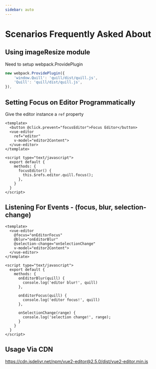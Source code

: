 ```yaml
---
sidebar: auto
---
```


# Scenarios Frequently Asked About

## Using imageResize module

Need to setup webpack.ProvidePlugin

```js
new webpack.ProvidePlugin({
	'window.Quill': 'quill/dist/quill.js',
	'Quill': 'quill/dist/quill.js',
}),
```

## Setting Focus on Editor Programmatically

Give the editor instance a `ref` property

```vue
<template>
  <button @click.prevent="focusEditor">Focus Editor</button>
  <vue-editor
    ref="editor"
    v-model="editor2Content">
  </vue-editor>
</template>

<script type="text/javascript">
  export default {
    methods: {
      focusEditor() {
        this.$refs.editor.quill.focus();
      },
    }
  }
</script>
```

## Listening For Events - (focus, blur, selection-change)

```vue
<template>
  <vue-editor
    @focus="onEditorFocus"
    @blur="onEditorBlur"
    @selection-change="onSelectionChange"
    v-model="editor2Content">
  </vue-editor>
</template>

<script type="text/javascript">
  export default {
    methods: {
      onEditorBlur(quill) {
        console.log('editor blur!', quill)
      },

      onEditorFocus(quill) {
        console.log('editor focus!', quill)
      },

      onSelectionChange(range) {
        console.log('selection change!', range);
      }      
    }
  }
</script>
```

## Usage Via CDN

https://cdn.jsdelivr.net/npm/vue2-editor@2.5.0/dist/vue2-editor.min.js
